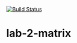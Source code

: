 [![Build Status](https://travis-ci.org/IvanPaseka37/lab-2-matrix.svg?branch=main)](https://travis-ci.org/IvanPaseka37/lab-2-matrix)
# lab-2-matrix
